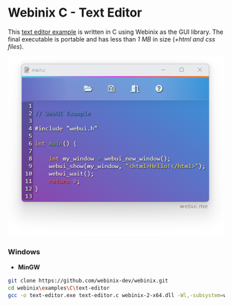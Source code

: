 
# Webinix C - Text Editor

This [text editor example](https://github.com/webinix-dev/webinix/tree/main/examples/C/text-editor) is written in C using Webinix as the GUI library. The final executable is portable and has less than _1 MB_ in size (_+html and css files_).

![ScreenShot](webinix_c_example.png)

### Windows

- **MinGW**
```sh
git clone https://github.com/webinix-dev/webinix.git
cd webinix\examples\C\text-editor
gcc -o text-editor.exe text-editor.c webinix-2-x64.dll -Wl,-subsystem=windows -lcomdlg32
```
